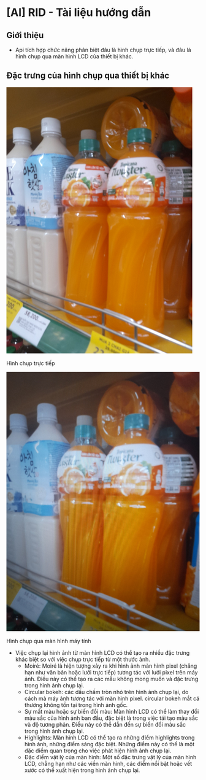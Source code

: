 # [AI] RID - Tài liệu hướng dẫn

## Giới thiệu

- Api tích hợp chức năng phân biệt đâu là hình chụp trực tiếp, và đâu là hình chụp qua màn hình LCD của thiết bị khác.

## Đặc trưng của hình chụp qua thiết bị khác

![Hình chụp trực tiếp](images/Untitled.png)

Hình chụp trực tiếp

![Hình chụp qua màn hình máy tính](images/Untitled%201.png)

Hình chụp qua màn hình máy tính

- Việc chụp lại hình ảnh từ màn hình LCD có thể tạo ra nhiều đặc trưng khác biệt so với việc chụp trực tiếp từ một thước ảnh.
    - Moiré: Moiré là hiện tượng xảy ra khi hình ảnh màn hình pixel (chẳng hạn như văn bản hoặc lưới trực tiếp) tương tác với lưới pixel trên máy ảnh. Điều này có thể tạo ra các mẫu không mong muốn và đặc trưng trong hình ảnh chụp lại.
    - Circular bokeh: các dấu chấm tròn nhỏ trên hình ảnh chụp lại, do cách mà máy ảnh tương tác với màn hình pixel. circular bokeh mắt cá thường không tồn tại trong hình ảnh gốc.
    - Sự mất màu hoặc sự biến đổi màu: Màn hình LCD có thể làm thay đổi màu sắc của hình ảnh ban đầu, đặc biệt là trong việc tái tạo màu sắc và độ tương phản. Điều này có thể dẫn đến sự biến đổi màu sắc trong hình ảnh chụp lại.
    - Highlights: Màn hình LCD có thể tạo ra những điểm highlights trong hình ảnh, những điểm sáng đặc biệt. Những điểm này có thể là một đặc điểm quan trọng cho việc phát hiện hình ảnh chụp lại.
    - Đặc điểm vật lý của màn hình: Một số đặc trưng vật lý của màn hình LCD, chẳng hạn như các viền màn hình, các điểm nổi bật hoặc vết xước có thể xuất hiện trong hình ảnh chụp lại.
 
 
